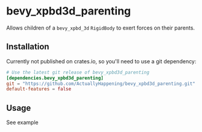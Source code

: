 # bevy_xpbd3d_parenting
Allows children of a `bevy_xpbd_3d` `RigidBody` to exert forces on their parents.

## Installation
Currently not published on crates.io, so you'll need to use a git dependency:
```toml
# Use the latest git release of bevy_xpbd3d_parenting
[dependencies.bevy_xpbd3d_parenting]
git = "https://github.com/ActuallyHappening/bevy_xpbd3d_parenting.git"
default-features = false
```

## Usage
See example